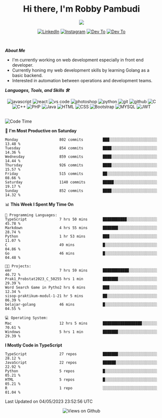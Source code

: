 <div align="center">
   <h1>Hi there, I'm Robby Pambudi </h1>

<img src="https://pronoun.cyou/x/y?subject=He&object=Him&height=20"> 
</div>

<p align='center'>
   <a href="https://www.linkedin.com/in/robbypambudi" target="_blank"><img src="https://img.shields.io/badge/LinkedIn-0077B5?style=for-the-badge&logo=linkedin&logoColor=white" alt="LinkedIn"></a>
   <a href="https://www.instagram.com/robbypambudi" target="_blank"><img src="https://img.shields.io/badge/Instagram-E4405F?style=for-the-badge&logo=instagram&logoColor=white" alt="Instagram"></a>
   <a href="https://dev.to/robbypambudi" target="_blank"><img src="https://img.shields.io/badge/dev.to-0A0A0A?style=for-the-badge&logo=dev.to&logoColor=white" alt="Dev To"></a>
   <a href="https://www.facebook.com/robbyulungpambudi" target="_blank"><img src="https://img.shields.io/badge/Facebook-1877F2?style=for-the-badge&logo=facebook&logoColor=white" alt="Dev To"></a>

</p> <p>
<br>
   
***About Me***
   
- I'm currently working on web development especially in front end developer.
- Currently honing my web development skills by learning Golang as a basic backend.
- Interested in automation between operations and development teams.
 
   
***Languages, Tools, and Skills 🛠***

   <div align="center">
   <img src="https://img.shields.io/badge/JavaScript-F7DF1E?style=for-the-badge&logo=javascript&logoColor=black" alt="javascript" />
      <img src="https://img.shields.io/badge/React-61DAFB?style=for-the-badge&logo=react&logoColor=black" alt="react" />
      <img src="https://img.shields.io/badge/vs%20code-007ACC?style=for-the-badge&logo=visual%20studio%20code&logoColor=white" alt="vs code" />
      <img src="https://img.shields.io/badge/adobe%20photoshop-31A8FF?style=for-the-badge&logo=adobe%20photoshop&logoColor=white" alt="photoshop" />
      <img src="https://img.shields.io/badge/python-3776AB?style=for-the-badge&logo=python&logoColor=white" alt="python" />
      <img src="https://img.shields.io/badge/Git-F05032?style=for-the-badge&logo=git&logoColor=white" alt="git" />
      <img src="https://img.shields.io/badge/GitHub-100000?style=for-the-badge&logo=github&logoColor=white" alt="github" />
      <img src="https://img.shields.io/badge/c-%2300599C.svg?style=for-the-badge&logo=c&logoColor=white" alt="C" />
      <img src="https://img.shields.io/badge/c++-%2300599C.svg?style=for-the-badge&logo=c%2B%2B&logoColor=white" alt="C++" />   
      <img src="https://img.shields.io/badge/PHP-777BB4?style=for-the-badge&logo=php&logoColor=white" alt="PHP" />
      <img src="https://img.shields.io/badge/Java-ED8B00?style=for-the-badge&logo=java&logoColor=white" alt="Java"/>
      <img src="https://img.shields.io/badge/HTML5-E34F26?style=for-the-badge&logo=html5&logoColor=white" alt="HTML" />
      <img src="https://img.shields.io/badge/CSS-239120?&style=for-the-badge&logo=css3&logoColor=white" alt ="CSS" />
      <img src="https://img.shields.io/badge/Bootstrap-563D7C?style=for-the-badge&logo=bootstrap&logoColor=white" alt="Bootstrap" />
      <img src="https://img.shields.io/badge/MySQL-00000F?style=for-the-badge&logo=mysql&logoColor=white" alt="MYSQL" />
      <img src="https://img.shields.io/badge/json%20web%20tokens-323330?style=for-the-badge&logo=json-web-tokens&logoColor=pink" alt="JWT" />
      
   </div><br>
   
<!--START_SECTION:waka-->
![Code Time](http://img.shields.io/badge/Code%20Time-680%20hrs%2039%20mins-blue)

📅 **I'm Most Productive on Saturday** 

```text
Monday                   802 commits         ███░░░░░░░░░░░░░░░░░░░░░░   13.48 % 
Tuesday                  854 commits         ████░░░░░░░░░░░░░░░░░░░░░   14.36 % 
Wednesday                859 commits         ████░░░░░░░░░░░░░░░░░░░░░   14.44 % 
Thursday                 926 commits         ████░░░░░░░░░░░░░░░░░░░░░   15.57 % 
Friday                   515 commits         ██░░░░░░░░░░░░░░░░░░░░░░░   08.66 % 
Saturday                 1140 commits        █████░░░░░░░░░░░░░░░░░░░░   19.17 % 
Sunday                   852 commits         ████░░░░░░░░░░░░░░░░░░░░░   14.32 % 
```


📊 **This Week I Spent My Time On** 

```text
💬 Programming Languages: 
TypeScript               7 hrs 50 mins       ███████████░░░░░░░░░░░░░░   45.78 % 
Markdown                 4 hrs 55 mins       ███████░░░░░░░░░░░░░░░░░░   28.74 % 
Python                   1 hr 53 mins        ███░░░░░░░░░░░░░░░░░░░░░░   11.07 % 
C                        49 mins             █░░░░░░░░░░░░░░░░░░░░░░░░   04.86 % 
Go                       46 mins             █░░░░░░░░░░░░░░░░░░░░░░░░   04.48 % 

🐱‍💻 Projects: 
emr                      7 hrs 59 mins       ████████████░░░░░░░░░░░░░   46.72 % 
Prak1_Probstat2023_C_50255 hrs 1 min         ███████░░░░░░░░░░░░░░░░░░   29.39 % 
Word Search Game in Pytho2 hrs 6 mins        ███░░░░░░░░░░░░░░░░░░░░░░   12.34 % 
sisop-praktikum-modul-1-21 hr 5 mins         ██░░░░░░░░░░░░░░░░░░░░░░░   06.39 % 
belajar-golang           46 mins             █░░░░░░░░░░░░░░░░░░░░░░░░   04.55 % 

💻 Operating System: 
Mac                      12 hrs 5 mins       ██████████████████░░░░░░░   70.61 % 
Windows                  5 hrs 1 min         ███████░░░░░░░░░░░░░░░░░░   29.39 % 
```

**I Mostly Code in TypeScript** 

```text
TypeScript               27 repos            ███████░░░░░░░░░░░░░░░░░░   28.12 % 
JavaScript               22 repos            ██████░░░░░░░░░░░░░░░░░░░   22.92 % 
Python                   5 repos             █░░░░░░░░░░░░░░░░░░░░░░░░   05.21 % 
HTML                     5 repos             █░░░░░░░░░░░░░░░░░░░░░░░░   05.21 % 
R                        1 repo              ░░░░░░░░░░░░░░░░░░░░░░░░░   01.04 % 
```




 Last Updated on 04/05/2023 23:52:56 UTC
<!--END_SECTION:waka-->

<div align="center">
<img src="https://komarev.com/ghpvc/?username=robbypambudi&color=green" alt="Views on Github" />
</div>

